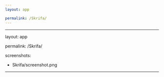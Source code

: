 ```yaml
---
layout: app

permalink: /Skrifa/
---
```

---
layout: app

permalink: /Skrifa/

screenshots:
  - Skrifa/screenshot.png
---
